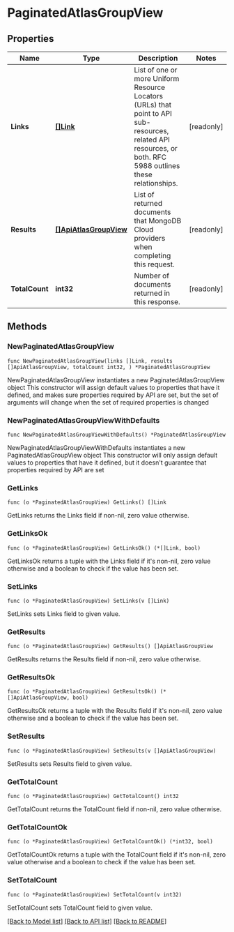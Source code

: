 # PaginatedAtlasGroupView

## Properties

Name | Type | Description | Notes
------------ | ------------- | ------------- | -------------
**Links** | [**[]Link**](Link.md) | List of one or more Uniform Resource Locators (URLs) that point to API sub-resources, related API resources, or both. RFC 5988 outlines these relationships. | [readonly] 
**Results** | [**[]ApiAtlasGroupView**](ApiAtlasGroupView.md) | List of returned documents that MongoDB Cloud providers when completing this request. | [readonly] 
**TotalCount** | **int32** | Number of documents returned in this response. | [readonly] 

## Methods

### NewPaginatedAtlasGroupView

`func NewPaginatedAtlasGroupView(links []Link, results []ApiAtlasGroupView, totalCount int32, ) *PaginatedAtlasGroupView`

NewPaginatedAtlasGroupView instantiates a new PaginatedAtlasGroupView object
This constructor will assign default values to properties that have it defined,
and makes sure properties required by API are set, but the set of arguments
will change when the set of required properties is changed

### NewPaginatedAtlasGroupViewWithDefaults

`func NewPaginatedAtlasGroupViewWithDefaults() *PaginatedAtlasGroupView`

NewPaginatedAtlasGroupViewWithDefaults instantiates a new PaginatedAtlasGroupView object
This constructor will only assign default values to properties that have it defined,
but it doesn't guarantee that properties required by API are set

### GetLinks

`func (o *PaginatedAtlasGroupView) GetLinks() []Link`

GetLinks returns the Links field if non-nil, zero value otherwise.

### GetLinksOk

`func (o *PaginatedAtlasGroupView) GetLinksOk() (*[]Link, bool)`

GetLinksOk returns a tuple with the Links field if it's non-nil, zero value otherwise
and a boolean to check if the value has been set.

### SetLinks

`func (o *PaginatedAtlasGroupView) SetLinks(v []Link)`

SetLinks sets Links field to given value.


### GetResults

`func (o *PaginatedAtlasGroupView) GetResults() []ApiAtlasGroupView`

GetResults returns the Results field if non-nil, zero value otherwise.

### GetResultsOk

`func (o *PaginatedAtlasGroupView) GetResultsOk() (*[]ApiAtlasGroupView, bool)`

GetResultsOk returns a tuple with the Results field if it's non-nil, zero value otherwise
and a boolean to check if the value has been set.

### SetResults

`func (o *PaginatedAtlasGroupView) SetResults(v []ApiAtlasGroupView)`

SetResults sets Results field to given value.


### GetTotalCount

`func (o *PaginatedAtlasGroupView) GetTotalCount() int32`

GetTotalCount returns the TotalCount field if non-nil, zero value otherwise.

### GetTotalCountOk

`func (o *PaginatedAtlasGroupView) GetTotalCountOk() (*int32, bool)`

GetTotalCountOk returns a tuple with the TotalCount field if it's non-nil, zero value otherwise
and a boolean to check if the value has been set.

### SetTotalCount

`func (o *PaginatedAtlasGroupView) SetTotalCount(v int32)`

SetTotalCount sets TotalCount field to given value.



[[Back to Model list]](../README.md#documentation-for-models) [[Back to API list]](../README.md#documentation-for-api-endpoints) [[Back to README]](../README.md)


